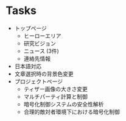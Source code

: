 # Tasks

- トップページ
    - ヒーローエリア
	- 研究ビジョン
	- ニュース (3件)
	- 連絡先情報
- 日本語対応
- 文章選択時の背景色変更
- プロジェクトページ
	- ティザー画像の大きさ変更
	- マルチパーティ計算と制御
	- 暗号化制御システムの安全性解析
	- 合理的敵対者環境下における暗号化制御